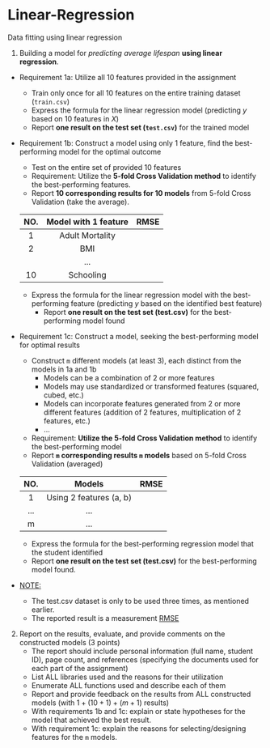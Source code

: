 # Linear-Regression
Data fitting using linear regression

1. Building a model for *predicting average lifespan* **using linear regression**.

- Requirement 1a: Utilize all 10 features provided in the assignment
	- Train only once for all 10 features on the entire training dataset (`train.csv`)
	- Express the formula for the linear regression model (predicting $y$ based on 10 features in $X$)
	- Report **one result on the test set (`test.csv`)** for the trained model
    
- Requirement 1b: Construct a model using only 1 feature, find the best-performing model for the optimal outcome
	- Test on the entire set of provided 10 features
	- Requirement: Utilize the **5-fold Cross Validation method** to identify the best-performing features.
	- Report **10 corresponding results for 10 models** from 5-fold Cross Validation (take the average).
	
	<center>

	| NO. | Model with 1 feature    | RMSE |
	|:---:|:-----------------------:|:----:|
	|  1  | Adult Mortality         |      |
	|  2  | BMI                     |      |
	|     | ...                     |      |
	|  10 | Schooling               |      |

	</center>

	- Express the formula for the linear regression model with the best-performing feature (predicting $y$ based on the identified best feature)
    	- Report **one result on the test set (test.csv)** for the best-performing model found
	
- Requirement 1c: Construct a model, seeking the best-performing model for optimal results
	- Construct `m` different models (at least 3), each distinct from the models in 1a and 1b
		- Models can be a combination of 2 or more features
		- Models may use standardized or transformed features (squared, cubed, etc.)
		- Models can incorporate features generated from 2 or more different features (addition of 2 features, multiplication of 2 features, etc.)
		- ...
	- Requirement: **Utilize the 5-fold Cross Validation method** to identify the best-performing model
	- Report **`m` corresponding results `m` models** based on 5-fold Cross Validation (averaged)

	<center>

	| NO. |           Models           | RMSE |
	|:---:|:--------------------------:|:----:|
	|  1  | Using   2 features  (a, b) |      |
	| ... | ...                        |      |
	|  m  | ...                        |      |

	</center>

	- Express the formula for the best-performing regression model that the student identified
	- Report **one result on the test set (test.csv)** for the best-performing model found.

- <ins>NOTE:</ins>
    - The test.csv dataset is only to be used three times, as mentioned earlier.
    - The reported result is a measurement [RMSE](https://www.sciencedirect.com/topics/engineering/root-mean-squared-error)
    

2. Report on the results, evaluate, and provide comments on the constructed models (3 points)
    - The report should include personal information (full name, student ID), page count, and references (specifying the documents used for each part of the assignment)
    - List ALL libraries used and the reasons for their utilization
    - Enumerate ALL functions used and describe each of them
    - Report and provide feedback on the results from ALL constructed models (with $1 + (10 + 1) + (m + 1)$ results)
    - With requirements 1b and 1c: explain or state hypotheses for the model that achieved the best result.
    - With requirement 1c: explain the reasons for selecting/designing features for the `m` models.
